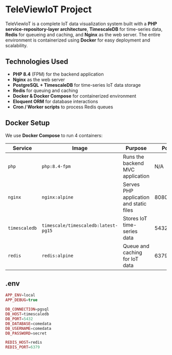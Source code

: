 # TeleViewIoT Project

TeleViewIoT is a complete IoT data visualization system built with a **PHP service-repository-layer architecture**, **TimescaleDB** for time-series data, **Redis** for queueing and caching, and **Nginx** as the web server. The entire environment is containerized using **Docker** for easy deployment and scalability.

## Technologies Used

- **PHP 8.4** (FPM) for the backend application  
- **Nginx** as the web server  
- **PostgreSQL + TimescaleDB** for time-series IoT data storage  
- **Redis** for queuing and caching  
- **Docker & Docker Compose** for containerized environment  
- **Eloquent ORM** for database interactions  
- **Cron / Worker scripts** to process Redis queues 

## Docker Setup

We use **Docker Compose** to run 4 containers:

| Service          | Image                           | Purpose                                           | Ports           |
|-----------------|---------------------------------|-------------------------------------------------|----------------|
| `php`           | `php:8.4-fpm`                  | Runs the backend MVC application               | N/A            |
| `nginx`         | `nginx:alpine`                  | Serves PHP application and static files       | 8080:80        |
| `timescaledb`   | `timescale/timescaledb:latest-pg15` | Stores IoT time-series data                    | 5432:5432      |
| `redis`         | `redis:alpine`                  | Queue and caching for IoT data                 | 6379:6379      |

## .env
```php
APP_ENV=local
APP_DEBUG=true

DB_CONNECTION=pgsql
DB_HOST=timescaledb
DB_PORT=5432
DB_DATABASE=comedata
DB_USERNAME=comedata
DB_PASSWORD=secret

REDIS_HOST=redis
REDIS_PORT=6379
```
